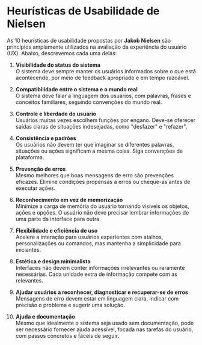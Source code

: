 # Heurísticas de Usabilidade de Nielsen

As 10 heurísticas de usabilidade propostas por **Jakob Nielsen** são princípios amplamente utilizados na avaliação da experiência do usuário (UX). Abaixo, descrevemos cada uma delas:

1. **Visibilidade do status do sistema**  
   O sistema deve sempre manter os usuários informados sobre o que está acontecendo, por meio de feedback apropriado e em tempo razoável.

2. **Compatibilidade entre o sistema e o mundo real**  
   O sistema deve falar a linguagem dos usuários, com palavras, frases e conceitos familiares, seguindo convenções do mundo real.

3. **Controle e liberdade do usuário**  
   Usuários muitas vezes escolhem funções por engano. Deve-se oferecer saídas claras de situações indesejadas, como "desfazer" e "refazer".

4. **Consistência e padrões**  
   Os usuários não devem ter que imaginar se diferentes palavras, situações ou ações significam a mesma coisa. Siga convenções de plataforma.

5. **Prevenção de erros**  
   Mesmo melhores que boas mensagens de erro são prevenções eficazes. Elimine condições propensas a erros ou cheque-as antes de executar ações.

6. **Reconhecimento em vez de memorização**  
   Minimize a carga de memória do usuário tornando visíveis os objetos, ações e opções. O usuário não deve precisar lembrar informações de uma parte da interface para outra.

7. **Flexibilidade e eficiência de uso**  
   Acelere a interação para usuários experientes com atalhos, personalizações ou comandos, mas mantenha a simplicidade para iniciantes.

8. **Estética e design minimalista**  
   Interfaces não devem conter informações irrelevantes ou raramente necessárias. Cada unidade extra de informação compete com as relevantes.

9. **Ajudar usuários a reconhecer, diagnosticar e recuperar-se de erros**  
   Mensagens de erro devem estar em linguagem clara, indicar com precisão o problema e sugerir uma solução.

10. **Ajuda e documentação**  
    Mesmo que idealmente o sistema seja usado sem documentação, pode ser necessário fornecer ajuda acessível, focada nas tarefas do usuário, com passos concretos e fáceis de seguir.
